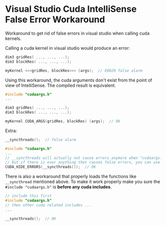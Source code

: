 # Visual Studio Cuda IntelliSense False Error Workaround

Workaround to get rid of false errors in visual studio when calling cuda kernels.

Calling a cuda kernel in visual studio would produce an error:

```c
dim3 gridRes( ..., ..., ...);
dim3 blockRes( ..., ..., ...);

myKernel <<<gridRes, blockRes>>> (args);  // E0029 false alarm
```

Using this workaround, the cuda arguments don't exist from the point of view of IntelliSense. The compiled result is equivalent.

```c
#include "cudaargs.h"
...

dim3 gridRes( ..., ..., ...);
dim3 blockRes( ..., ..., ...);

myKernel CUDA_ARGS(gridRes, blockRes) (args);  // OK
```

Extra:

```c
__syncthreads();  // false alarm

```

```c
#include "cudaargs.h"
...
// __syncthreads will actually not cause errors anymore when "cudaargs.h" is properly (first) included,
// but if there is ever anything that causes false errors, you can use this
CUDA_HIDE_ERRORS(__syncthreads());  // OK
```

There is also a workaround that properly loads the functions like `__syncthread` mentioned above. To make it work properly make you sure the `#include "cudaargs.h"` is **before any cuda includes**.

```c
// include this first
#include "cudaargs.h"
// then other cuda related includes ...
...

__syncthreads();  // OK
```
